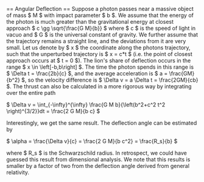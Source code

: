 == Angular Deflection ==
Suppose a photon passes near a massive object of mass $ M $ with impact parameter $ b $. We assume that the energy of the photon is much greater than the gravitational energy at closest approach $ c \gg \sqrt{\frac{G M}{b}} $ where $ c $ is the speed of light in vacuo and $ G $ is the universal constant of gravity. We further assume that the trajectory remains a straight line, and the deviations from it are very small. Let us denote by $ x $ the coordinate along the photons trajectory, such that the unperturbed trajectory is $ x = c*t $ (i.e. the point of closest approach occurs at $ t = 0 $). The lion's share of deflection occurs in the range $ x \in \left[-b,b\right] $. The time the photon spends in this range is $ \Delta t = \frac{2b}{c} $, and the average acceleration is $ a = \frac{GM}{b^2} $, so the velocity difference is $ \Delta v = a \Delta t = \frac{2GM}{cb} $. The thrust can also be calculated in a more rigorous way by integrating over the entire path

$ \Delta v = \int_{-\infty}^{\infty} \frac{G M b}{\left(b^2+c^2 t^2 \right)^{3/2}}dt = \frac{2 G M}{b c} $

Interestingly, we get the same result. The deflection angle can be estimated by

$ \alpha = \frac{\Delta v}{c} = \frac{2 G M}{b c^2} = \frac{R_s}{b} $

where $ R_s $ is the Schwarzschild radius. In retrospect, we could have guessed this result from dimensional analysis. We note that this results is smaller by a factor of two from the deflection angle derived from general relativity.